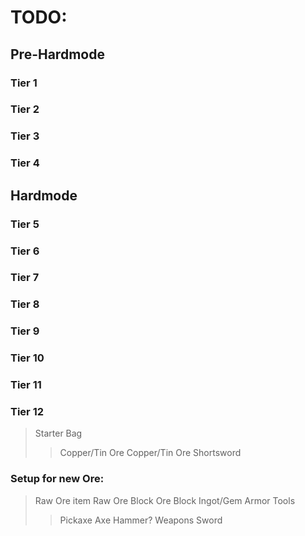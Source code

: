 # TODO:
## Pre-Hardmode
### Tier 1
### Tier 2
### Tier 3
### Tier 4
## Hardmode
### Tier 5
### Tier 6
### Tier 7
### Tier 8
### Tier 9
### Tier 10
### Tier 11
### Tier 12


>Starter Bag
>> Copper/Tin Ore
>> Copper/Tin Ore Shortsword
>>


### Setup for new Ore:
>Raw Ore item
>Raw Ore Block
>Ore Block
>Ingot/Gem
> Armor
> Tools
>> Pickaxe
>> Axe
>> Hammer?
>Weapons
>> Sword

<!--stackedit_data:
eyJoaXN0b3J5IjpbODAzODgzMDM3LC0xMTg3NzM2NTEsODM4Nz
k5OTYsMTM0ODI2NTU3Nl19
-->